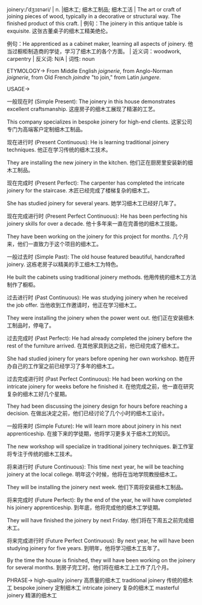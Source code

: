joinery:/ˈdʒɔɪnəri/ | n. |细木工; 细木工制品; 细木工活 | The art or craft of joining pieces of wood, typically in a decorative or structural way.  The finished product of this craft. |  例句：The joinery in this antique table is exquisite. 这张古董桌子的细木工精美绝伦。

例句：He apprenticed as a cabinet maker, learning all aspects of joinery. 他当过橱柜制造商的学徒，学习了细木工的各个方面。 | 近义词：woodwork, carpentry | 反义词: N/A | 词性: noun


ETYMOLOGY->
From Middle English *joignerie*, from Anglo-Norman *joignerie*, from Old French *joindre* "to join," from Latin *jungere*.


USAGE->

一般现在时 (Simple Present):
The joinery in this house demonstrates excellent craftsmanship. 这座房子的细木工展现了精湛的工艺。

This company specializes in bespoke joinery for high-end clients. 这家公司专门为高端客户定制细木工制品。


现在进行时 (Present Continuous):
He is learning traditional joinery techniques. 他正在学习传统的细木工技术。

They are installing the new joinery in the kitchen. 他们正在厨房里安装新的细木工制品。


现在完成时 (Present Perfect):
The carpenter has completed the intricate joinery for the staircase. 木匠已经完成了楼梯复杂的细木工。

She has studied joinery for several years. 她学习细木工已经好几年了。


现在完成进行时 (Present Perfect Continuous):
He has been perfecting his joinery skills for over a decade. 他十多年来一直在完善他的细木工技能。

They have been working on the joinery for this project for months.  几个月来，他们一直致力于这个项目的细木工。


一般过去时 (Simple Past):
The old house featured beautiful, handcrafted joinery.  这栋老房子以精美的手工细木工为特色。

He built the cabinets using traditional joinery methods. 他用传统的细木工方法制作了橱柜。


过去进行时 (Past Continuous):
He was studying joinery when he received the job offer.  当他收到工作邀请时，他正在学习细木工。

They were installing the joinery when the power went out.  他们正在安装细木工制品时，停电了。


过去完成时 (Past Perfect):
He had already completed the joinery before the rest of the furniture arrived. 在其他家具到达之前，他已经完成了细木工。

She had studied joinery for years before opening her own workshop.  她在开办自己的工作室之前已经学习了多年的细木工。


过去完成进行时 (Past Perfect Continuous):
He had been working on the intricate joinery for weeks before he finished it.  在他完成之前，他一直在研究复杂的细木工好几个星期。

They had been discussing the joinery design for hours before reaching a decision.  在做出决定之前，他们已经讨论了几个小时的细木工设计。


一般将来时 (Simple Future):
He will learn more about joinery in his next apprenticeship. 在接下来的学徒期，他将学习更多关于细木工的知识。

The new workshop will specialize in traditional joinery techniques. 新工作室将专注于传统的细木工技术。


将来进行时 (Future Continuous):
This time next year, he will be teaching joinery at the local college. 明年这个时候，他将在当地学院教授细木工。

They will be installing the joinery next week.  他们下周将安装细木工制品。


将来完成时 (Future Perfect):
By the end of the year, he will have completed his joinery apprenticeship. 到年底，他将完成他的细木工学徒期。

They will have finished the joinery by next Friday.  他们将在下周五之前完成细木工。


将来完成进行时 (Future Perfect Continuous):
By next year, he will have been studying joinery for five years. 到明年，他将学习细木工五年了。

By the time the house is finished, they will have been working on the joinery for several months.  到房子完工时，他们将在细木工上工作了几个月。


PHRASE->
high-quality joinery  高质量的细木工
traditional joinery  传统的细木工
bespoke joinery 定制细木工
intricate joinery 复杂的细木工
masterful joinery 精湛的细木工
